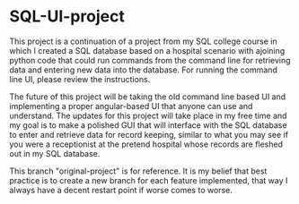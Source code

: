 # SQL-UI-project

This project is a continuation of a project from my SQL college course in which I created a SQL database based on a hospital scenario with ajoining
 python code that could run commands from the command line for retrieving data and entering new data into the database. For running the command line UI, please review the instructions.

The future of this project will be taking the old command line based UI and implementing a proper angular-based UI that anyone can use and understand.
The updates for this project will take place in my free time and my goal is to make a polished GUI that will interface with the SQL database to enter and
retrieve data for record keeping, similar to what you may see if you were a receptionist at the pretend hospital whose records are fleshed out 
in my SQL database.

This branch "original-project" is for reference. It is my belief that best practice is to create a new branch for each feature implemented, that way I 
always have a decent restart point if worse comes to worse.
